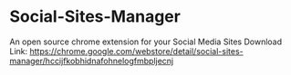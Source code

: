 # Social-Sites-Manager
An open source chrome extension for your Social Media Sites
Download Link: https://chrome.google.com/webstore/detail/social-sites-manager/hccijfkobhidnafohnelogfmbpljecnj
